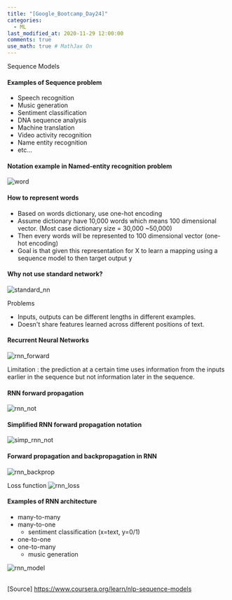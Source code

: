 ```yaml
---
title: "[Google_Bootcamp_Day24]"
categories: 
  - ML
last_modified_at: 2020-11-29 12:00:00
comments: true
use_math: true # MathJax On
---
```


Sequence Models

#### Examples of Sequence problem
- Speech recognition
- Music generation
- Sentiment classification
- DNA sequence analysis
- Machine translation
- Video activity recognition
- Name entity recognition
- etc...

#### Notation example in Named-entity recognition problem

![word](https://user-images.githubusercontent.com/62474292/100582670-f06a2d80-332c-11eb-8d1f-27409bd7cce8.png)

#### How to represent words
- Based on words dictionary, use one-hot encoding
- Assume dictionary have 10,000 words which means 100 dimensional vector. (Most case dictionary size = 30,000 ~50,000)
- Then every words will be represented to 100 dimensional vector (one-hot encoding)
- Goal is that given this representation for X to learn a mapping using a sequence model to then target output y

#### Why not use standard network?
![standard_nn](https://user-images.githubusercontent.com/62474292/100618753-96369000-335f-11eb-80d9-4f3487482fa1.png)

Problems
  - Inputs, outputs can be different lengths in different examples.
  - Doesn't share features learned across different positions of text.
  
#### Recurrent Neural Networks
![rnn_forward](https://user-images.githubusercontent.com/62474292/100618787-9fbff800-335f-11eb-9403-2df94090080d.png)

Limitation : the prediction at a certain time uses information from the inputs earlier in the sequence but not information later in the sequence.

#### RNN forward propagation
![rnn_not](https://user-images.githubusercontent.com/62474292/100618820-a9496000-335f-11eb-9f09-94634e69aa88.png)

#### Simplified RNN forward propagation notation
![simp_rnn_not](https://user-images.githubusercontent.com/62474292/100618830-acdce700-335f-11eb-9bc1-bea5ca81e808.png)

#### Forward propagation and backpropagation in RNN
![rnn_backprop](https://user-images.githubusercontent.com/62474292/100621429-04308680-3363-11eb-94be-e9e98fac31d7.png)

Loss function
![rnn_loss](https://user-images.githubusercontent.com/62474292/100621439-072b7700-3363-11eb-9bb4-ecec3945b54d.png)

#### Examples of RNN architecture
- many-to-many
- many-to-one
  - sentiment classification (x=text, y=0/1)
- one-to-one
- one-to-many
  - music generation
  
![rnn_model](https://user-images.githubusercontent.com/62474292/100701652-68932a80-33e3-11eb-843e-5023a5b14051.png) <br><br>
  
[Source] https://www.coursera.org/learn/nlp-sequence-models

